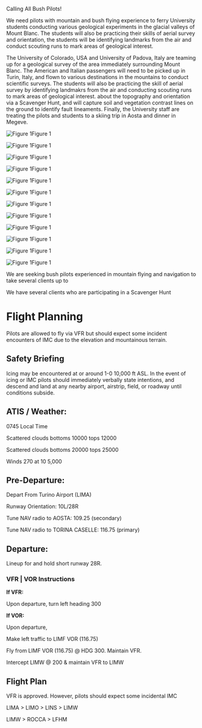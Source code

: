 Calling All Bush Pilots!

We need pilots with mountain and bush flying experience to ferry University students conducting various geological experiments in the glacial valleys of Mount Blanc. The students will also be practicing their skills of aerial survey and orientation, the students will be identifying landmarks from the air and conduct scouting runs to mark areas of geological interest.

The University of Colorado, USA and University of Padova, Italy are teaming up for a geological survey of the area immediately surrounding Mount Blanc. The American and Italian passengers will need to be picked up in Turin, Italy, and flown to various destinations in the mountains to conduct scientific surveys. The students will also be practicing the skill of aerial survey by identifying landmakrs from the air and conducting scouting runs to mark areas of geological interest. about the topography and orientation via a Scavenger Hunt, and will capture soil and vegetation contrast lines on the ground to identify fault lineaments. Finally, the University staff are treating the pilots and students to a skiing trip in Aosta and dinner in Megeve.


![Figure 1](images/Aosta.jpg "Figure 1")Figure 1

![Figure 1](images/Aosta2.jpg "Figure 1")Figure 1

![Figure 1](images/La_Palud.png "Figure 1")Figure 1

![Figure 1](images/Map-Imagery.PNG "Figure 1")Figure 1

![Figure 1](images/Map-SurroundingAreaVOR.PNG "Figure 1")Figure 1

![Figure 1](images/Map-Topo.PNG "Figure 1")Figure 1

![Figure 1](images/wp1-1.jpg "Figure 1")Figure 1

![Figure 1](images/wp1-2.jpg "Figure 1")Figure 1

![Figure 1](images/wp1-3.PNG "Figure 1")Figure 1

![Figure 1](images/wp1-4.PNG "Figure 1")Figure 1

![Figure 1](images/wp2-1.PNG "Figure 1")Figure 1

![Figure 1](images/wp2-2.PNG "Figure 1")Figure 1

We are seeking bush pilots experienced in mountain flying and navigation to take several clients up to


We have several clients who are participating in a Scavenger Hunt 

# Flight Planning

Pilots are allowed to fly via VFR but should expect some incident encounters of IMC due to the elevation and mountainous terrain.

## Safety Briefing

Icing may be encountered at or around 1-0 10,000 ft ASL. In the event of icing or IMC pilots should immediately verbally state intentions, and descend and land at any nearby airport, airstrip, field, or roadway until conditions subside.

## ATIS / Weather:
0745 Local Time

Scattered clouds bottoms 10000 tops 12000

Scattered clouds bottoms 20000 tops 25000 

Winds 270 at 10 5,000

## Pre-Departure:

Depart From Turino Airport (LIMA)

Runway Orientation: 10L/28R

Tune NAV radio to AOSTA: 109.25 (secondary)

Tune NAV radio to TORINA CASELLE: 116.75 (primary)

## Departure:
Lineup for and hold short runway 28R.

### VFR | VOR Instructions

**If VFR:**

Upon departure, turn left heading 300

**If VOR:**

Upon departure,

Make left traffic to LIMF VOR (116.75)

Fly from LIMF VOR (116.75) @ HDG 300. Maintain VFR.

Intercept LIMW @ 200 & maintain VFR to LIMW

## Flight Plan

VFR is approved. However, pilots should expect some incidental IMC

LIMA > LIMO > LINS > LIMW 

LIMW > ROCCA > LFHM
